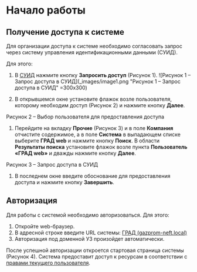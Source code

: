 # Начало работы

## Получение доступа к системе

Для организации доступа к системе необходимо согласовать запрос через систему управления идентификационными данными (СУИД).

Для этого:

1. В [СУИД](https://suid.gazprom-neft.local/identity/faces/home?_afrWindowMode=0&_afrLoop=1440553258269411&_adf.ctrl-state=1butqraa65_103) нажмите кнопку **Запросить доступ** (Рисунок 1).
![Рисунок 1 – Запрос доступа в СУИД](_images/image1.png "Рисунок 1 – Запрос доступа в СУИД" =300x300)



1. В открывшемся окне установите флажок возле пользователя, которому необходим доступ (Рисунок 2) и нажмите кнопку **Далее**.



Рисунок 2 – Выбор пользователя для предоставления доступа

1. Перейдите на вкладку **Прочие** (Рисунок 3) и в поле **Компания** отчистите содержимое, а в поле **Система** в выпадающем списке выберите **ГРАД web** и нажмите кнопку **Поиск**. В области **Результаты поиска** установите флажок возле пункта **Пользователь «ГРАД web»** и дважды нажмите кнопку **Далее**.



Рисунок 3 – Запрос доступа в СУИД

1. В последнем окне введите обоснование для предоставления доступа и нажмите кнопку **Завершить**.

## Авторизация

Для работы с системой необходимо авторизоваться. Для этого:

1. Откройте web-браузер.
2. В адресной строке введите URL системы: [ГРАД (gazprom-neft.local)](https://gradweb.apps.okd.paas.gazprom-neft.local/projects)
3. Авторизация под доменной УЗ произойдет автоматически.

После успешной авторизации откроется стартовая страница системы (Рисунок 4). Система предоставит доступ к ресурсам в соответствии с [правами текущего пользователя](#_Ролевая_модель).

